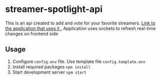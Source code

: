 # streamer-spotlight-api

This is an api created to add and vote for your favorite streamers. [Link to the application that uses it .](https://github.com/GoraJakub/streamer-spotlight-web) Application uses sockets to refresh real-time changes on frontend side

## Usage

 1. Configure `config.env` file. Use template file `config.template.env`
 2. Install required packages `npm install`
 3. Start development server `npm start`
